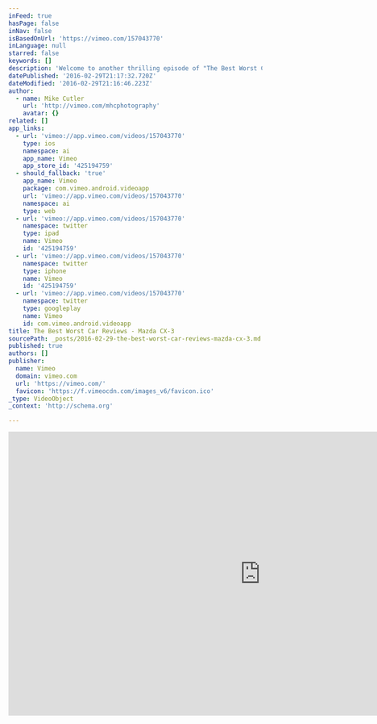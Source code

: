 ```yaml
---
inFeed: true
hasPage: false
inNav: false
isBasedOnUrl: 'https://vimeo.com/157043770'
inLanguage: null
starred: false
keywords: []
description: 'Welcome to another thrilling episode of "The Best Worst Car Reviews"! Today we get behind the wheel of the new cute little CX-3 from Mazda. It is basically a squished CX-5, but sure to be a huge hit!'
datePublished: '2016-02-29T21:17:32.720Z'
dateModified: '2016-02-29T21:16:46.223Z'
author:
  - name: Mike Cutler
    url: 'http://vimeo.com/mhcphotography'
    avatar: {}
related: []
app_links:
  - url: 'vimeo://app.vimeo.com/videos/157043770'
    type: ios
    namespace: ai
    app_name: Vimeo
    app_store_id: '425194759'
  - should_fallback: 'true'
    app_name: Vimeo
    package: com.vimeo.android.videoapp
    url: 'vimeo://app.vimeo.com/videos/157043770'
    namespace: ai
    type: web
  - url: 'vimeo://app.vimeo.com/videos/157043770'
    namespace: twitter
    type: ipad
    name: Vimeo
    id: '425194759'
  - url: 'vimeo://app.vimeo.com/videos/157043770'
    namespace: twitter
    type: iphone
    name: Vimeo
    id: '425194759'
  - url: 'vimeo://app.vimeo.com/videos/157043770'
    namespace: twitter
    type: googleplay
    name: Vimeo
    id: com.vimeo.android.videoapp
title: The Best Worst Car Reviews - Mazda CX-3
sourcePath: _posts/2016-02-29-the-best-worst-car-reviews-mazda-cx-3.md
published: true
authors: []
publisher:
  name: Vimeo
  domain: vimeo.com
  url: 'https://vimeo.com/'
  favicon: 'https://f.vimeocdn.com/images_v6/favicon.ico'
_type: VideoObject
_context: 'http://schema.org'

---
```

<iframe src="https://cdn.embedly.com/widgets/media.html?src=https%3A%2F%2Fplayer.vimeo.com%2Fvideo%2F157043770&amp;url=https%3A%2F%2Fvimeo.com%2F157043770&amp;image=http%3A%2F%2Fi.vimeocdn.com%2Fvideo%2F558219087_1280.jpg&amp;key=b7d04c9b404c499eba89ee7072e1c4f7&amp;type=text%2Fhtml&amp;schema=vimeo" width="1000" height="563" scrolling="no" frameborder="0" allowfullscreen="allowfullscreen" style=""></iframe>
